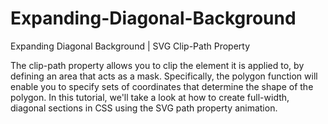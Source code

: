 # Expanding-Diagonal-Background
Expanding Diagonal Background | SVG Clip-Path Property

The clip-path property allows you to clip the element it is applied to, by defining an area that acts as a mask. Specifically, the polygon function will enable you to specify sets of coordinates that determine the shape of the polygon. In this tutorial, we'll take a look at how to create full-width, diagonal sections in CSS using the SVG path property animation.
